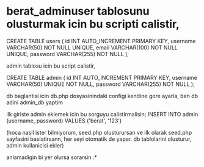 # berat_adminuser tablosunu olusturmak icin bu scripti calistir,

CREATE TABLE users (
    id INT AUTO_INCREMENT PRIMARY KEY,
    username VARCHAR(50) NOT NULL UNIQUE,
    email VARCHAR(100) NOT NULL UNIQUE,
    password VARCHAR(255) NOT NULL
);

admin tablosu icin bu script calistir,

CREATE TABLE  admin (
  id INT AUTO_INCREMENT PRIMARY KEY,
  username VARCHAR(50) UNIQUE NOT NULL,
  password VARCHAR(255) NOT NULL
);


db baglantisi icin db.php dosyasinindaki configi kendine gore ayarla, ben db adini admin_db yaptim


ilk giriste admin eklemek icin bu sorguyu calistirmalisin;
INSERT INTO admin (username, password) VALUES ('berat', '123')

(hoca nasil ister bilmiyorum, seed.php olusturursan ve ilk olarak seed.php sayfasini baslatirsann, her seyi otomatik de yapar. db tablolarini olusturur, admin kullanicisi ekler)

anlamadigin bi yer olursa sorarsin :*